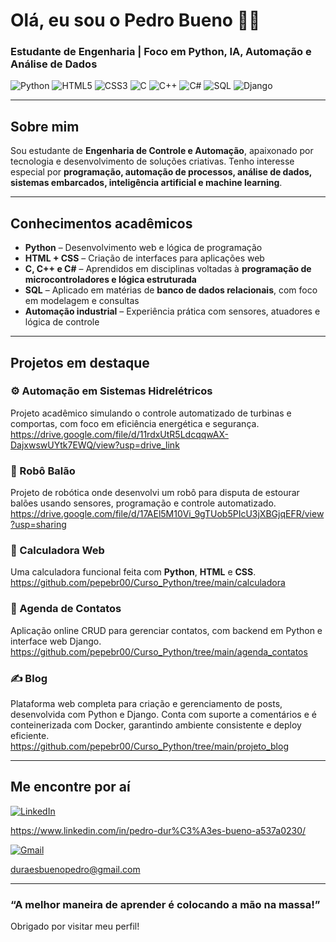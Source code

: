  # Olá, eu sou o Pedro Bueno 👋✨  
### Estudante de Engenharia | Foco em Python, IA, Automação e Análise de Dados

![Python](https://img.shields.io/badge/-Python-3776AB?style=for-the-badge&logo=python&logoColor=white)
![HTML5](https://img.shields.io/badge/-HTML5-E34F26?style=for-the-badge&logo=html5&logoColor=white)
![CSS3](https://img.shields.io/badge/-CSS3-1572B6?style=for-the-badge&logo=css3&logoColor=white)
![C](https://img.shields.io/badge/-C-00599C?style=for-the-badge&logo=c&logoColor=white)
![C++](https://img.shields.io/badge/-C++-00599C?style=for-the-badge&logo=c%2B%2B&logoColor=white)
![C#](https://img.shields.io/badge/C%23-512BD4?style=for-the-badge&logo=dotnet&logoColor=white)
![SQL](https://img.shields.io/badge/-SQL-4479A1?style=for-the-badge&logo=mysql&logoColor=white)
![Django](https://img.shields.io/badge/Django-092E20?style=for-the-badge&logo=django&logoColor=white)


---

## Sobre mim  

Sou estudante de **Engenharia de Controle e Automação**, apaixonado por tecnologia e desenvolvimento de soluções criativas. Tenho interesse especial por **programação, automação de processos, análise de dados, sistemas embarcados, inteligência artificial e machine learning**.

---

## Conhecimentos acadêmicos

- **Python** – Desenvolvimento web e lógica de programação
- **HTML + CSS** – Criação de interfaces para aplicações web
- **C, C++ e C#** – Aprendidos em disciplinas voltadas à **programação de microcontroladores e lógica estruturada**
- **SQL** – Aplicado em matérias de **banco de dados relacionais**, com foco em modelagem e consultas
- **Automação industrial** – Experiência prática com sensores, atuadores e lógica de controle


---

## Projetos em destaque  

### ⚙️ Automação em Sistemas Hidrelétricos  
Projeto acadêmico simulando o controle automatizado de turbinas e comportas, com foco em eficiência energética e segurança.
https://drive.google.com/file/d/11rdxUtR5LdcqqwAX-DajxwswUYtk7EWQ/view?usp=drive_link

### 🤖 Robô Balão  
Projeto de robótica onde desenvolvi um robô para disputa de estourar balões usando sensores, programação e controle automatizado.
https://drive.google.com/file/d/17AEl5M10Vi_9gTUob5PIcU3jXBGjqEFR/view?usp=sharing

### 📱 Calculadora Web  
Uma calculadora funcional feita com **Python**, **HTML** e **CSS**.  
https://github.com/pepebr00/Curso_Python/tree/main/calculadora

### 📒 Agenda de Contatos  
Aplicação online CRUD para gerenciar contatos, com backend em Python e interface web Django.
https://github.com/pepebr00/Curso_Python/tree/main/agenda_contatos

### ✍️ Blog

Plataforma web completa para criação e gerenciamento de posts, desenvolvida com Python e Django. Conta com suporte a comentários e é conteinerizada com Docker, garantindo ambiente consistente e deploy eficiente.
https://github.com/pepebr00/Curso_Python/tree/main/projeto_blog

---

## Me encontre por aí  

[![LinkedIn](https://img.shields.io/badge/-LinkedIn-blue?style=flat-square&logo=linkedin&logoColor=white)](https://www.linkedin.com/in/seu-usuario)

https://www.linkedin.com/in/pedro-dur%C3%A3es-bueno-a537a0230/

[![Gmail](https://img.shields.io/badge/-Email-c14438?style=flat-square&logo=gmail&logoColor=white)](mailto:seuemail@exemplo.com)

duraesbuenopedro@gmail.com

---

### “A melhor maneira de aprender é colocando a mão na massa!”  
Obrigado por visitar meu perfil!
